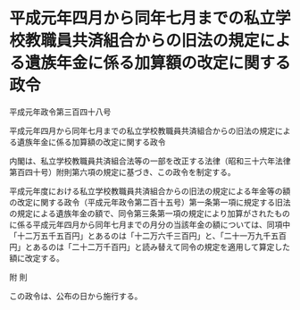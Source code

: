 # 平成元年四月から同年七月までの私立学校教職員共済組合からの旧法の規定による遺族年金に係る加算額の改定に関する政令

平成元年政令第三百四十八号

平成元年四月から同年七月までの私立学校教職員共済組合からの旧法の規定による遺族年金に係る加算額の改定に関する政令

内閣は、私立学校教職員共済組合法等の一部を改正する法律（昭和三十六年法律第百四十号）附則第六項の規定に基づき、この政令を制定する。

平成元年度における私立学校教職員共済組合からの旧法の規定による年金等の額の改定に関する政令（平成元年政令第二百十五号）第一条第一項に規定する旧法の規定による遺族年金の額で、同令第三条第一項の規定により加算がされたものに係る平成元年四月から同年七月までの月分の当該年金の額については、同項中「十二万五千五百円」とあるのは「十二万六千三百円」と、「二十一万九千五百円」とあるのは「二十二万千百円」と読み替えて同令の規定を適用して算定した額に改定する。

附 則

この政令は、公布の日から施行する。

